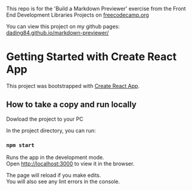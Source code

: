 This repo is for the 'Build a Markdown Previewer' exercise from the Front End Development Libraries Projects on [freecodecamp.org](https://www.freecodecamp.org/learn/front-end-development-libraries/#front-end-development-libraries-projects)

You can view this project on my github pages: [dading84.github.io/markdown-previewer/](https://dading84.github.io/markdown-previewer/)


# Getting Started with Create React App

This project was bootstrapped with [Create React App](https://github.com/facebook/create-react-app).

## How to take a copy and run locally

Dowload the project to your PC

In the project directory, you can run:

### `npm start`

Runs the app in the development mode.\
Open [http://localhost:3000](http://localhost:3000) to view it in the browser.

The page will reload if you make edits.\
You will also see any lint errors in the console.
